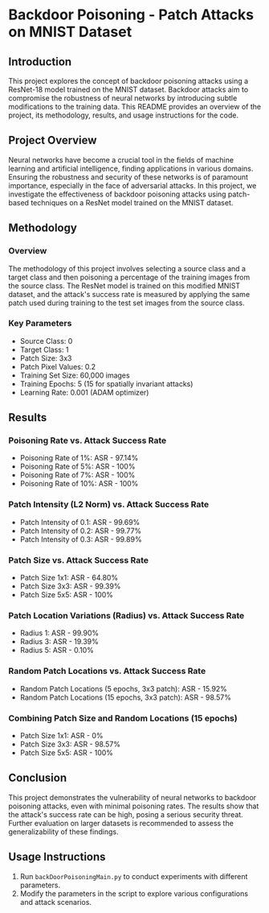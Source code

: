 # Backdoor Poisoning - Patch Attacks on MNIST Dataset

## Introduction
This project explores the concept of backdoor poisoning attacks using a ResNet-18 model trained on the MNIST dataset. Backdoor attacks aim to compromise the robustness of neural networks by introducing subtle modifications to the training data. This README provides an overview of the project, its methodology, results, and usage instructions for the code.

## Project Overview
Neural networks have become a crucial tool in the fields of machine learning and artificial intelligence, finding applications in various domains. Ensuring the robustness and security of these networks is of paramount importance, especially in the face of adversarial attacks. In this project, we investigate the effectiveness of backdoor poisoning attacks using patch-based techniques on a ResNet model trained on the MNIST dataset.

## Methodology
### Overview
The methodology of this project involves selecting a source class and a target class and then poisoning a percentage of the training images from the source class. The ResNet model is trained on this modified MNIST dataset, and the attack's success rate is measured by applying the same patch used during training to the test set images from the source class.

### Key Parameters
- Source Class: 0
- Target Class: 1
- Patch Size: 3x3
- Patch Pixel Values: 0.2
- Training Set Size: 60,000 images
- Training Epochs: 5 (15 for spatially invariant attacks)
- Learning Rate: 0.001 (ADAM optimizer)

## Results
### Poisoning Rate vs. Attack Success Rate
- Poisoning Rate of 1%: ASR - 97.14%
- Poisoning Rate of 5%: ASR - 100%
- Poisoning Rate of 7%: ASR - 100%
- Poisoning Rate of 10%: ASR - 100%

### Patch Intensity (L2 Norm) vs. Attack Success Rate
- Patch Intensity of 0.1: ASR - 99.69%
- Patch Intensity of 0.2: ASR - 99.77%
- Patch Intensity of 0.3: ASR - 99.89%

### Patch Size vs. Attack Success Rate
- Patch Size 1x1: ASR - 64.80%
- Patch Size 3x3: ASR - 99.39%
- Patch Size 5x5: ASR - 100%

### Patch Location Variations (Radius) vs. Attack Success Rate
- Radius 1: ASR - 99.90%
- Radius 3: ASR - 19.39%
- Radius 5: ASR - 0.10%

### Random Patch Locations vs. Attack Success Rate
- Random Patch Locations (5 epochs, 3x3 patch): ASR - 15.92%
- Random Patch Locations (15 epochs, 3x3 patch): ASR - 98.57%

### Combining Patch Size and Random Locations (15 epochs)
- Patch Size 1x1: ASR - 0%
- Patch Size 3x3: ASR - 98.57%
- Patch Size 5x5: ASR - 100%

## Conclusion
This project demonstrates the vulnerability of neural networks to backdoor poisoning attacks, even with minimal poisoning rates. The results show that the attack's success rate can be high, posing a serious security threat. Further evaluation on larger datasets is recommended to assess the generalizability of these findings.

## Usage Instructions
1. Run `backDoorPoisoningMain.py` to conduct experiments with different parameters.
2. Modify the parameters in the script to explore various configurations and attack scenarios.
